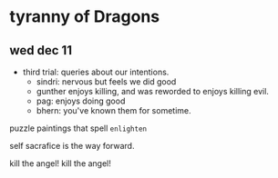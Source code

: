 # tyranny of Dragons

## wed dec 11

- third trial: queries about our intentions.
  - sindri: nervous but feels we did good
  - gunther enjoys killing, and was reworded to enjoys killing evil.
  - pag: enjoys doing good
  - bhern: you've known them for sometime.

puzzle
paintings that spell `enlighten`

self sacrafice is the way forward.

kill the angel!
kill the angel!
